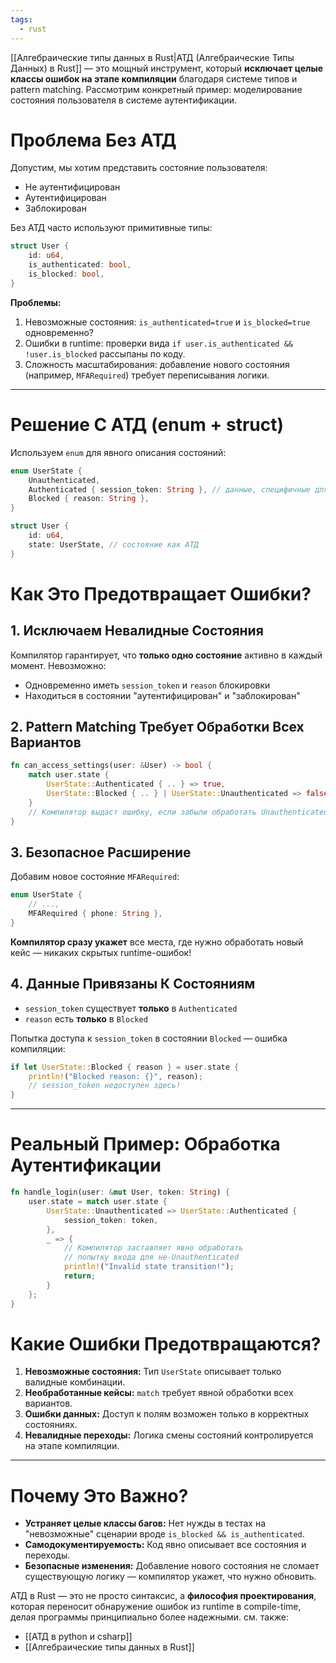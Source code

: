 ```yaml
---
tags:
  - rust
---
```

[[Алгебраические типы данных в Rust|АТД (Алгебраические Типы Данных) в Rust]] — это мощный инструмент, который **исключает целые классы ошибок на этапе компиляции** благодаря системе типов и pattern matching. Рассмотрим конкретный пример: моделирование состояния пользователя в системе аутентификации.

# Проблема Без АТД
Допустим, мы хотим представить состояние пользователя:
- Не аутентифицирован
- Аутентифицирован
- Заблокирован

Без АТД часто используют примитивные типы:
```rust
struct User {
    id: u64,
    is_authenticated: bool,
    is_blocked: bool,
}
```
**Проблемы:**
1. Невозможные состояния: `is_authenticated=true` и `is_blocked=true` одновременно?
2. Ошибки в runtime: проверки вида `if user.is_authenticated && !user.is_blocked` рассыпаны по коду.
3. Сложность масштабирования: добавление нового состояния (например, `MFARequired`) требует переписывания логики.

---

# Решение С АТД (enum + struct)
Используем `enum` для явного описания состояний:
```rust
enum UserState {
    Unauthenticated,
    Authenticated { session_token: String }, // данные, специфичные для состояния
    Blocked { reason: String },
}

struct User {
    id: u64,
    state: UserState, // состояние как АТД
}
```

# Как Это Предотвращает Ошибки?
## 1. Исключаем Невалидные Состояния
Компилятор гарантирует, что **только одно состояние** активно в каждый момент. Невозможно:
- Одновременно иметь `session_token` и `reason` блокировки
- Находиться в состоянии "аутентифицирован" и "заблокирован"

## 2. Pattern Matching Требует Обработки Всех Вариантов
```rust
fn can_access_settings(user: &User) -> bool {
    match user.state {
        UserState::Authenticated { .. } => true,
        UserState::Blocked { .. } | UserState::Unauthenticated => false,
    }
    // Компилятор выдаст ошибку, если забыли обработать Unauthenticated!
}
```

## 3. Безопасное Расширение
Добавим новое состояние `MFARequired`:
```rust
enum UserState {
    // ...,
    MFARequired { phone: String },
}
```
**Компилятор сразу укажет** все места, где нужно обработать новый кейс — никаких скрытых runtime-ошибок!

## 4. Данные Привязаны К Состояниям
- `session_token` существует **только** в `Authenticated`
- `reason` есть **только** в `Blocked`

Попытка доступа к `session_token` в состоянии `Blocked` — ошибка компиляции:
```rust
if let UserState::Blocked { reason } = user.state {
    println!("Blocked reason: {}", reason);
    // session_token недоступен здесь!
}
```

---

# Реальный Пример: Обработка Аутентификации
```rust
fn handle_login(user: &mut User, token: String) {
    user.state = match user.state {
        UserState::Unauthenticated => UserState::Authenticated {
            session_token: token,
        },
        _ => {
            // Компилятор заставляет явно обработать
            // попытку входа для не-Unauthenticated
            println!("Invalid state transition!");
            return;
        }
    };
}
```

# Какие Ошибки Предотвращаются?
1. **Невозможные состояния:** Тип `UserState` описывает только валидные комбинации.
2. **Необработанные кейсы:** `match` требует явной обработки всех вариантов.
3. **Ошибки данных:** Доступ к полям возможен только в корректных состояниях.
4. **Невалидные переходы:** Логика смены состояний контролируется на этапе компиляции.

---

# Почему Это Важно?
- **Устраняет целые классы багов:** Нет нужды в тестах на "невозможные" сценарии вроде `is_blocked && is_authenticated`.
- **Самодокументируемость:** Код явно описывает все состояния и переходы.
- **Безопасные изменения:** Добавление нового состояния не сломает существующую логику — компилятор укажет, что нужно обновить.

АТД в Rust — это не просто синтаксис, а **философия проектирования**, которая переносит обнаружение ошибок из runtime в compile-time, делая программы принципиально более надежными.
см. также:
- [[АТД в python и csharp]]
- [[Алгебраические типы данных в Rust]]